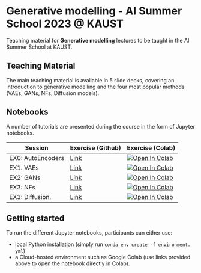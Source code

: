 # Generative modelling - AI Summer School 2023 @ KAUST

Teaching material for **Generative modelling** lectures to be taught in the AI Summer School at KAUST.


## Teaching Material
The main teaching material is available in 5 slide decks, covering an introduction to generative modelling and the four most popular methods (VAEs, GANs, NFs, Diffusion models).


## Notebooks
A number of tutorials are presented during the course in the form of Jupyter notebooks.

| Session   | Exercise (Github) | Exercise (Colab) |
|-----------|------------------|------------------|
| EX0: AutoEncoders | [Link](labs/ae/AutoEncoder.ipynb) | [![Open In Colab](https://colab.research.google.com/assets/colab-badge.svg)](http://colab.research.google.com/github/DIG-Kaust/GenModelling/blob/main/labs/ae/AutoEncoder.ipynb)  |
| EX1: VAEs         | [Link](labs/ae/VarAE.ipynb) | [![Open In Colab](https://colab.research.google.com/assets/colab-badge.svg)](http://colab.research.google.com/github/DIG-Kaust/GenModelling/blob/main/labs/ae/VarAE.ipynb)  |
| EX2: GANs         | [Link](labs/ae/GANRock.ipynb) | [![Open In Colab](https://colab.research.google.com/assets/colab-badge.svg)](http://colab.research.google.com/github/DIG-Kaust/GenModelling/blob/main/labs/ae/GANRock.ipynb)  |
| EX3: NFs          | [Link](labs/ae/NF.ipynb) | [![Open In Colab](https://colab.research.google.com/assets/colab-badge.svg)](http://colab.research.google.com/github/DIG-Kaust/GenModelling/blob/main/labs/ae/NF.ipynb)  |
| EX3: Diffusion.   | [Link](labs/ae/DDPM.ipynb) | [![Open In Colab](https://colab.research.google.com/assets/colab-badge.svg)](http://colab.research.google.com/github/DIG-Kaust/GenModelling/blob/main/labs/ae/DDPM.ipynb)  |


## Getting started
To run the different Jupyter notebooks, participants can either use:

- local Python installation (simply run ``conda env create -f environment. yml``)
- a Cloud-hosted environment such as Google Colab (use links provided above to open the notebook directly in Colab).